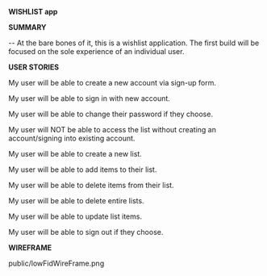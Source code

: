 <strong>WISHLIST app</strong>

<strong>SUMMARY</strong>

-- At the bare bones of it, this is a wishlist application. The first build will be focused on the sole experience of an individual user.

<strong>USER STORIES</strong>

My user will be able to create a new account via sign-up form.

My user will be able to sign in with new account.

My user will be able to change their password if they choose.

My user will NOT be able to access the list without creating an account/signing into existing account.

My user will be able to create a new list.

My user will be able to add items to their list.

My user will be able to delete items from their list.

My user will be able to delete entire lists.

My user will be able to update list items.

My user will be able to sign out if they choose.


<strong>WIREFRAME</strong>

public/lowFidWireFrame.png
